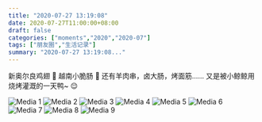 ```yaml
---
title: "2020-07-27 13:19:08"
date: 2020-07-27T11:00:00+08:00
draft: false
categories: ["moments","2020","2020-07"]
tags: ["朋友圈","生活记录"]
summary: "2020-07-27 13:19:08..."
---
```


新奥尔良鸡翅 🥰
越南小脆肠 🤩
还有羊肉串，卤大肠，烤面筋……
又是被小鲸鲸用烧烤灌溉的一天鸭~ 😌

![Media 1](/Moments/photos/2020-07-27/202007271319080.jpg)
![Media 2](/Moments/photos/2020-07-27/202007271319081.jpg)
![Media 3](/Moments/photos/2020-07-27/202007271319082.jpg)
![Media 4](/Moments/photos/2020-07-27/202007271319083.jpg)
![Media 5](/Moments/photos/2020-07-27/202007271319084.jpg)
![Media 6](/Moments/photos/2020-07-27/202007271319085.jpg)
![Media 7](/Moments/photos/2020-07-27/202007271319086.jpg)
![Media 8](/Moments/photos/2020-07-27/202007271319087.jpg)
![Media 9](/Moments/photos/2020-07-27/202007271319088.jpg)

